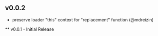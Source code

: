 ## v0.0.2
 * preserve loader "this" context for "replacement" function (@mdreizin)

** v0.0.1 - Initial Release